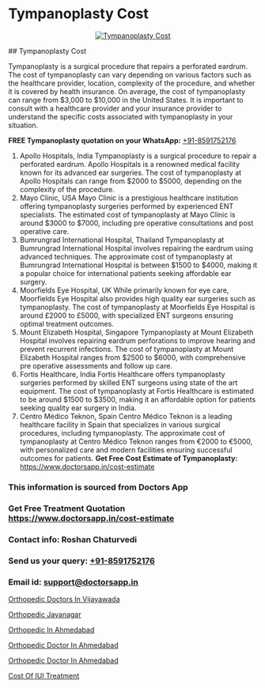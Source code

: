 # Tympanoplasty Cost

<p align="center">
  <a href="null">
    <img src="null" alt="Tympanoplasty Cost">
  </a>
</p>
## Tympanoplasty Cost

Tympanoplasty is a surgical procedure that repairs a perforated eardrum. The cost of tympanoplasty can vary depending on various factors such as the healthcare provider, location, complexity of the procedure, and whether it is covered by health insurance. On average, the cost of tympanoplasty can range from $3,000 to $10,000 in the United States. It is important to consult with a healthcare provider and your insurance provider to understand the specific costs associated with tympanoplasty in your situation.

**FREE Tympanoplasty quotation on your WhatsApp:**  [+91-8591752176](https://api.whatsapp.com/send?phone=8591752176)

1) Apollo Hospitals, India   Tympanoplasty is a surgical procedure to repair a perforated eardrum. Apollo Hospitals is a renowned medical facility known for its advanced ear surgeries. The cost of tympanoplasty at Apollo Hospitals can range from $2000 to $5000, depending on the complexity of the procedure.
2) Mayo Clinic, USA   Mayo Clinic is a prestigious healthcare institution offering tympanoplasty surgeries performed by experienced ENT specialists. The estimated cost of tympanoplasty at Mayo Clinic is around $3000 to $7000, including pre operative consultations and post operative care.
3) Bumrungrad International Hospital, Thailand   Tympanoplasty at Bumrungrad International Hospital involves repairing the eardrum using advanced techniques. The approximate cost of tympanoplasty at Bumrungrad International Hospital is between $1500 to $4000, making it a popular choice for international patients seeking affordable ear surgery.
4) Moorfields Eye Hospital, UK   While primarily known for eye care, Moorfields Eye Hospital also provides high quality ear surgeries such as tympanoplasty. The cost of tympanoplasty at Moorfields Eye Hospital is around £2000 to £5000, with specialized ENT surgeons ensuring optimal treatment outcomes.
5) Mount Elizabeth Hospital, Singapore   Tympanoplasty at Mount Elizabeth Hospital involves repairing eardrum perforations to improve hearing and prevent recurrent infections. The cost of tympanoplasty at Mount Elizabeth Hospital ranges from $2500 to $6000, with comprehensive pre operative assessments and follow up care.
6) Fortis Healthcare, India   Fortis Healthcare offers tympanoplasty surgeries performed by skilled ENT surgeons using state of the art equipment. The cost of tympanoplasty at Fortis Healthcare is estimated to be around $1500 to $3500, making it an affordable option for patients seeking quality ear surgery in India.
7) Centro Médico Teknon, Spain   Centro Médico Teknon is a leading healthcare facility in Spain that specializes in various surgical procedures, including tympanoplasty. The approximate cost of tympanoplasty at Centro Médico Teknon ranges from €2000 to €5000, with personalized care and modern facilities ensuring successful outcomes for patients.
**Get Free Cost Estimate of Tympanoplasty:** https://www.doctorsapp.in/cost-estimate

### This information is sourced from Doctors App 
### Get Free Treatment Quotation https://www.doctorsapp.in/cost-estimate
### Contact info: Roshan Chaturvedi 
### Send us your query: [+91-8591752176](https://api.whatsapp.com/send?phone=8591752176) 
### Email id: support@doctorsapp.in

[Orthopedic Doctors In Vijayawada](https://www.linkedin.com/pulse/orthopedic-doctors-vijayawada-doctorsapp-united-arab-emirates-k9rme?trackingId=4m%2FFnXK3zpjIJmafqNBopg%3D%3D&lipi=urn%3Ali%3Apage%3Ad_flagship3_company_admin%3BSXrbBuk4SwWZ8nIcZ2zSvw%3D%3D)

[Orthopedic Jayanagar](https://www.linkedin.com/pulse/orthopedic-jayanagar-doctorsapp-united-arab-emirates-cjahe?trackingId=z%2F9RhkdBa7aXTeVt1%2FmZ%2Bg%3D%3D&lipi=urn%3Ali%3Apage%3Ad_flagship3_company_admin%3BSXrbBuk4SwWZ8nIcZ2zSvw%3D%3D)

[Orthopedic In Ahmedabad](https://medium.com/@manish632504/orthopedic-in-ahmedabad-918022614663)

[Orthopedic Doctor In Ahmedabad](https://medium.com/@vimalrana22/orthopedic-doctor-in-ahmedabad-180e68c3f3f8)

[Orthopedic Doctor In Ahmedabad](https://doctors-apps.github.io/doctorsapp/orthopedic-doctor-in-ahmedabad)

[Cost Of IUI Treatment](https://doctors-apps.github.io/doctorsapp/cost-of-iui-treatment)

